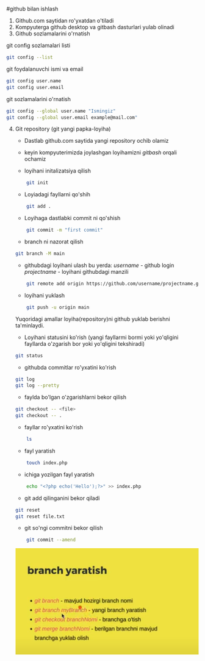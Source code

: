 #github bilan ishlash

1. Github.com saytidan ro'yxatdan o'tiladi
2. Kompyuterga github desktop va gitbash dasturlari yulab olinadi 
3. Github sozlamalarini o'rnatish

git config sozlamalari listi
```bash
git config --list
```

git foydalanuvchi ismi va email
```bash
git config user.name
git config user.email
```

git sozlamalarini o'rnatish
```bash
git config --global user.name "Ismingiz"
git config --global user.email example@mail.com"

```

4. Git repository (git yangi papka-loyiha)

	- Dastlab github.com saytida yangi repository ochib olamiz
	
	- keyin kompyuterimizda joylashgan loyihamizni _gitbash_ orqali ochamiz

	- loyihani initalizatsiya qilish
	```bash
		git init
	```

	- Loyiadagi fayllarni qo'shih
	```bash
		git add .
	```

	- Loyihaga dastlabki commit ni qo'shish 
	```bash
		git commit -m "first commit"
	```

	- branch ni nazorat qilish
	```bash
	git branch -M main	
	```

	- githubdagi loyihani ulash 
		bu yerda:
		 _username_ - github login
		 _projectname_ - loyihani githubdagi manzili
	```bash
		git remote add origin https://github.com/username/projectname.git
	```

	- loyihani yuklash
	```bash
		git push -u origin main
	```

	Yuqoridagi amallar loyiha(repository)ni github yuklab berishni ta'minlaydi.

	- Loyihani statusini ko'rish (yangi fayllarmi bormi yoki yo'qligini fayllarda o'zgarish bor yoki yo'qligini tekshiradi)
	```bash
	git status
	```

	- githubda commitlar ro'yxatini ko'rish
	```bash
	git log
	git log --pretty
	```

	- faylda bo'lgan o'zgarishlarni bekor qilish
	```bash
	git checkout -- <file>
	git checkout -- .
	```

	- fayllar ro'yxatini ko'rish
	```bash
		ls
	```
	
	- fayl yaratish
	```bash
		touch index.php
	```

	- ichiga yozilgan fayl yaratish
	```bash
		echo "<?php echo('Hello');?>" >> index.php
	```

	- git add qilinganini bekor qiladi
	```bash
	git reset 
	git reset file.txt
	```

	- git so'ngi commitni bekor qilish
	```bash
		git commit --amend	
	```

	![](branch.png)
	